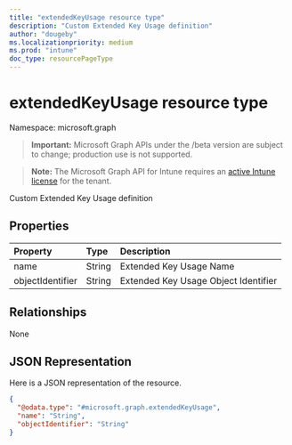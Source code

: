 ```yaml
---
title: "extendedKeyUsage resource type"
description: "Custom Extended Key Usage definition"
author: "dougeby"
ms.localizationpriority: medium
ms.prod: "intune"
doc_type: resourcePageType
---
```


# extendedKeyUsage resource type

Namespace: microsoft.graph

> **Important:** Microsoft Graph APIs under the /beta version are subject to change; production use is not supported.

> **Note:** The Microsoft Graph API for Intune requires an [active Intune license](https://go.microsoft.com/fwlink/?linkid=839381) for the tenant.

Custom Extended Key Usage definition

## Properties
|Property|Type|Description|
|:---|:---|:---|
|name|String|Extended Key Usage Name|
|objectIdentifier|String|Extended Key Usage Object Identifier|

## Relationships
None

## JSON Representation
Here is a JSON representation of the resource.
<!-- {
  "blockType": "resource",
  "@odata.type": "microsoft.graph.extendedKeyUsage"
}
-->
``` json
{
  "@odata.type": "#microsoft.graph.extendedKeyUsage",
  "name": "String",
  "objectIdentifier": "String"
}
```



